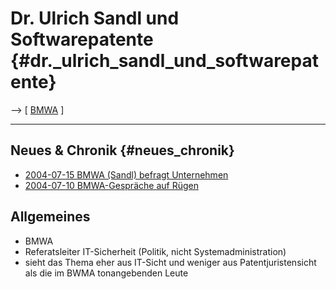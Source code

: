 # Dr. Ulrich Sandl und Softwarepatente {#dr._ulrich_sandl_und_softwarepatente}

\--\> \[ [ BMWA](SwpatbmwaDe "wikilink") \]

------------------------------------------------------------------------

## Neues & Chronik {#neues_chronik}

-   [ 2004-07-15 BMWA (Sandl) befragt
    Unternehmen](Bmwa040715De "wikilink")
-   [ 2004-07-10 BMWA-Gespräche auf Rügen](Ruegen040710De "wikilink")

## Allgemeines

-   BMWA
-   Referatsleiter IT-Sicherheit (Politik, nicht Systemadministration)
-   sieht das Thema eher aus IT-Sicht und weniger aus
    Patentjuristensicht als die im BWMA tonangebenden Leute
